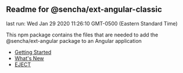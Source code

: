 ## Readme for @sencha/ext-angular-classic

last run: Wed Jan 29 2020 11:26:10 GMT-0500 (Eastern Standard Time)

This npm package contains the files that are needed to add the @sencha/ext-angular package to an Angular application

- [Getting Started](https://github.com/sencha/ext-angular/blob/ext-angular-7.1.x/packages/ext-angular-classic/GETTING_STARTED.md)
- [What's New](https://github.com/sencha/ext-angular/blob/ext-angular-7.1.x/packages/ext-angular-classic/WHATS_NEW.md)
- [EJECT](https://github.com/sencha/ext-angular/blob/ext-angular-7.1.x/packages/ext-angular-classic/EJECT.md)

